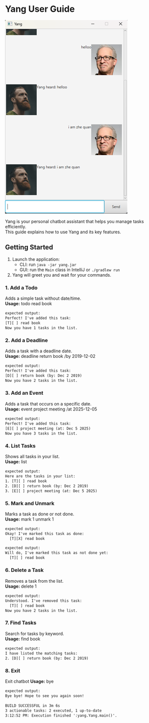 # Yang User Guide

![Ui.png](Ui.png)

Yang is your personal chatbot assistant that helps you manage tasks efficiently.  
This guide explains how to use Yang and its key features.
## Getting Started
1. Launch the application:
    - CLI: run `java -jar yang.jar`
    - GUI: run the `Main` class in IntelliJ or `./gradlew run`
2. Yang will greet you and wait for your commands.

### 1. Add a Todo
Adds a simple task without date/time.  
**Usage:** todo read book

```
expected output:
Perfect! I've added this task:
[T][ ] read book
Now you have 1 tasks in the list.
```

### 2. Add a Deadline
Adds a task with a deadline date.  
**Usage:** deadline return book /by 2019-12-02

```
expected output:
Perfect! I've added this task:
[D][ ] return book (by: Dec 2 2019)
Now you have 2 tasks in the list.
```

### 3. Add an Event
Adds a task that occurs on a specific date.  
**Usage:** event project meeting /at 2025-12-05

```
expected output:
Perfect! I've added this task:
[E][ ] project meeting (at: Dec 5 2025)
Now you have 3 tasks in the list.
```

### 4. List Tasks
Shows all tasks in your list.  
**Usage:** list

```
expected output:
Here are the tasks in your list:
1. [T][ ] read book
2. [D][ ] return book (by: Dec 2 2019)
3. [E][ ] project meeting (at: Dec 5 2025)
```

### 5. Mark and Unmark
Marks a task as done or not done.  
**Usage:** mark 1
unmark 1
```
expected output: 
Okay! I've marked this task as done:
  [T][X] read book
```
```
expected output: 
Will do, I've marked this task as not done yet:
  [T][ ] read book
```

### 6. Delete a Task
Removes a task from the list.  
**Usage:** delete 1
```
expected output: 
Understood. I've removed this task:
  [T][ ] read book
Now you have 2 tasks in the list.
```

### 7. Find Tasks
Search for tasks by keyword.  
**Usage:** find book
```
expected output: 
I have listed the matching tasks:
2. [D][ ] return book (by: Dec 2 2019)

```

### 8. Exit
Exit chatbot
**Usage:** bye
```
expected output: 
Bye bye! Hope to see you again soon!

BUILD SUCCESSFUL in 3m 6s
3 actionable tasks: 2 executed, 1 up-to-date
3:12:52 PM: Execution finished ':yang.Yang.main()'.

```

